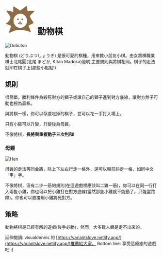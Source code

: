 
# ![Dobutsu Shogi](https://github.com/gbtami/pychess-variants/blob/master/static/icons/Dobutsu.svg) 動物棋

![Dobutsu](https://github.com/gbtami/pychess-variants/blob/master/static/images/ShogiGuide/Dobutsu.png)

動物棋 (どうぶつしょうぎ) 是很可愛的棋種，用來教小朋友小棋。由女將棋職業棋士北尾圓(北尾 まどか, Kitao Madoka)發明,主要規則與將棋相同。棋子的走法就印在棋子上(那些小點點!)

## 規則

很簡單，勝利條件為殺死對方的獅子或讓自己的獅子進到對方底線，讓對方無子可動也視為贏棋。

與將棋一樣，你可以俘虜吃掉的棋子，並可以花一手打入場上。

只有小雞可以升變，升變後為母雞。

不像將棋，**長將與重複動子三次判和!**


### 母雞
![Hen](https://github.com/gbtami/pychess-variants/blob/master/static/images/ShogiGuide/Hen.png)

母雞的走法等同金將，除上下左右行走一格外，還可以朝前斜走一格，如同中文「甲」字。

不像將棋，沒有二步一筋的規則(在這遊戲裡應該叫二雞一筋)，你可以在同一行打入兩隻小雞，你也可以把小雞打在對方底線(當然那隻小雞就不能動了，只能當路障)。你也可以直接用小雞將死對方。



## 策略

動物將棋是已經有解的遊戲(後手必勝)，然而，大多數人類是走不出來的。

延伸閱讀: visualdennis 的 [https://variantslove.netlify.app/](https://variantslove.netlify.app/)推薦給大家。
Bottom line: 享受這療癒的遊戲吧 :)
